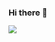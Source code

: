 ### Hi there 👋

<!--
**JohnYehyo/JohnYehyo** is a ✨ _special_ ✨ repository because its `README.md` (this file) appears on your GitHub profile.

Here are some ideas to get you started:

- 🔭 I’m currently working on ...
- 🌱 I’m currently learning ...
- 👯 I’m looking to collaborate on ...
- 🤔 I’m looking for help with ...
- 💬 Ask me about ...
- 📫 How to reach me: ...
- 😄 Pronouns: ...
- ⚡ Fun fact: ...
-->

![](https://timgsa.baidu.com/timg?image&quality=80&size=b9999_10000&sec=1603861577022&di=7a08d37a313661f8b2e77cbff1ffa810&imgtype=0&src=http%3A%2F%2Fhbimg.huabanimg.com%2F7eb1102857c5c8b4fcccb53cd2e84520496841f07679-0d7fC3_fw658)